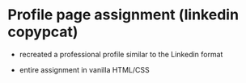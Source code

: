 # Profile page assignment (linkedin copypcat)

* recreated a professional profile similar to the Linkedin format

* entire assignment in vanilla HTML/CSS
